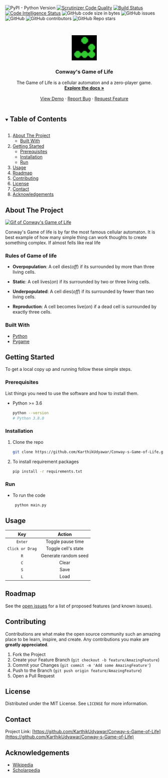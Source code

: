 <!--
*** Thanks for checking out the Best-README-Template. If you have a suggestion
*** that would make this better, please fork the repo and create a pull request
*** or simply open an issue with the tag "enhancement".
*** Thanks again! Now go create something AMAZING! :D
***
***
***
*** To avoid retyping too much info. Do a search and replace for the following:
*** github_username, repo_name, twitter_handle, email, project_title, project_description
-->

<!-- PROJECT SHIELDS -->
<!--
*** I'm using markdown "reference style" links for readability.
*** Reference links are enclosed in brackets [ ] instead of parentheses ( ).
*** See the bottom of this document for the declaration of the reference variables
*** for contributors-url, forks-url, etc. This is an optional, concise syntax you may use.
*** https://www.markdownguide.org/basic-syntax/#reference-style-links
-->

![PyPI - Python Version](https://img.shields.io/pypi/pyversions/pygame)
[![Scrutinizer Code Quality](https://scrutinizer-ci.com/g/KarthikUdyawar/Conway-s-Game-of-Life/badges/quality-score.png?b=main)](https://scrutinizer-ci.com/g/KarthikUdyawar/Conway-s-Game-of-Life/?branch=main)
[![Build Status](https://scrutinizer-ci.com/g/KarthikUdyawar/Conway-s-Game-of-Life/badges/build.png?b=main)](https://scrutinizer-ci.com/g/KarthikUdyawar/Conway-s-Game-of-Life/build-status/main)
[![Code Intelligence Status](https://scrutinizer-ci.com/g/KarthikUdyawar/Conway-s-Game-of-Life/badges/code-intelligence.svg?b=main)](https://scrutinizer-ci.com/code-intelligence)
![GitHub code size in bytes](https://img.shields.io/github/languages/code-size/KarthikUdyawar/Conway-s-Game-of-Life)
![GitHub issues](https://img.shields.io/github/issues/KarthikUdyawar/Conway-s-Game-of-Life)
![GitHub](https://img.shields.io/github/license/KarthikUdyawar/Conway-s-Game-of-Life)
![GitHub contributors](https://img.shields.io/github/contributors/KarthikUdyawar/Conway-s-Game-of-Life)
![GitHub Repo stars](https://img.shields.io/github/stars/KarthikUdyawar/Conway-s-Game-of-Life)

<!-- PROJECT LOGO -->
<br />
<p align="center">
  <a href="https://github.com/KarthikUdyawar/Conway-s-Game-of-Life">
    <img src="images/icon.png" alt="Logo" width="80" height="80">
  </a>

  <h3 align="center">Conway's Game of Life</h3>

  <p align="center">
    The Game of Life is a cellular automaton and a zero-player game.
    <br />
    <a href="https://github.com/KarthikUdyawar/Conway-s-Game-of-Life"><strong>Explore the docs »</strong></a>
    <br />
    <br />
    <a href="https://github.com/KarthikUdyawar/Conway-s-Game-of-Life">View Demo</a>
    ·
    <a href="https://github.com/KarthikUdyawar/Conway-s-Game-of-Life/issues">Report Bug</a>
    ·
    <a href="https://github.com/KarthikUdyawar/Conway-s-Game-of-Life/issues">Request Feature</a>
  </p>
</p>

<!-- TABLE OF CONTENTS -->
<details open="open">
  <summary><h2 style="display: inline-block">Table of Contents</h2></summary>
  <ol>
    <li>
      <a href="#about-the-project">About The Project</a>
      <ul>
        <li><a href="#built-with">Built With</a></li>
      </ul>
    </li>
    <li>
      <a href="#getting-started">Getting Started</a>
      <ul>
        <li><a href="#prerequisites">Prerequisites</a></li>
        <li><a href="#installation">Installation</a></li>
        <li><a href="#run">Run</a></li>
      </ul>
    </li>
    <li><a href="#usage">Usage</a></li>
    <li><a href="#roadmap">Roadmap</a></li>
    <li><a href="#contributing">Contributing</a></li>
    <li><a href="#license">License</a></li>
    <li><a href="#contact">Contact</a></li>
    <li><a href="#acknowledgements">Acknowledgements</a></li>
  </ol>
</details>

<!-- ABOUT THE PROJECT -->

## About The Project

[![Gif of Conway's Game of Life][product-screenshot]](https://github.com/KarthikUdyawar/Conway-s-Game-of-Life/blob/main/screenshot/cover.gif)

Conway's Game of life is by far the most famous cellular automaton. It is best example of how many simple thing can work thoughts to create something complex. If almost fells like real life

### Rules of Game of life

- **Overpopulation**: A cell dies(_off_) if its surrounded by more than three living cells.

- **Static**: A cell lives(_on_) if its surrounded by two or three living cells.

- **Underpopulated**: A cell dies(_off_) if its surrounded by fewer than two living cells.

- **Reproduction**: A cell becomes live(_on_) if a dead cell is surrounded by exactly three cells.

### Built With

- [Python](https://www.python.org/)
- [Pygame](https://www.pygame.org/news)

<!-- GETTING STARTED -->

## Getting Started

To get a local copy up and running follow these simple steps.

### Prerequisites

List things you need to use the software and how to install them.

- Python >= 3.6
  ```sh
  python --version
  # Python 3.8.0
  ```

### Installation

1. Clone the repo
   ```sh
   git clone https://github.com/KarthikUdyawar/Conway-s-Game-of-Life.git
   ```
2. To install requirement packages
   ```sh
   pip install -r requirements.txt
   ```

### Run

- To run the code
  ```sh
   python main.py
  ```

<!-- USAGE EXAMPLES -->

## Usage

|       Key       |        Action        |
| :-------------: | :------------------: |
|     `Enter`     |  Toggle pause time   |
| `Click or Drag` | Toggle cell's state  |
|       `R`       | Generate random seed |
|       `C`       |        Clear         |
|       `S`       |         Save         |
|       `L`       |         Load         |

<!-- ROADMAP -->

## Roadmap

See the [open issues](https://github.com/KarthikUdyawar/Conway-s-Game-of-Life/issues) for a list of proposed features (and known issues).

<!-- CONTRIBUTING -->

## Contributing

Contributions are what make the open source community such an amazing place to be learn, inspire, and create. Any contributions you make are **greatly appreciated**.

1. Fork the Project
2. Create your Feature Branch (`git checkout -b feature/AmazingFeature`)
3. Commit your Changes (`git commit -m 'Add some AmazingFeature'`)
4. Push to the Branch (`git push origin feature/AmazingFeature`)
5. Open a Pull Request

<!-- LICENSE -->

## License

Distributed under the MIT License. See `LICENSE` for more information.

<!-- CONTACT -->

## Contact

Project Link: [https://github.com/KarthikUdyawar/Conway-s-Game-of-Life](https://github.com/KarthikUdyawar/Conway-s-Game-of-Life)

## Acknowledgements

- [Wikipedia](https://en.wikipedia.org/wiki/Conway%27s_Game_of_Life)
- [Scholarpedia](http://www.scholarpedia.org/article/Game_of_Life)

<!-- MARKDOWN LINKS & IMAGES -->
<!-- https://www.markdownguide.org/basic-syntax/#reference-style-links -->

[product-screenshot]: screenshot/cover.gif
